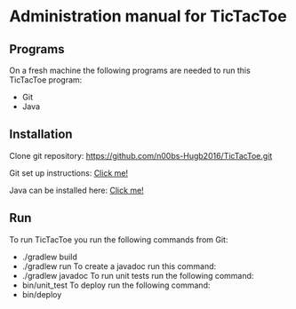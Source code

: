 # Administration manual for TicTacToe

## Programs
On a fresh machine the following programs are needed to run this TicTacToe program:
- Git
- Java

## Installation
Clone git repository: https://github.com/n00bs-Hugb2016/TicTacToe.git


Git set up instructions: [Click me!]( https://help.github.com/articles/set-up-git/)


Java can be installed here: [Click me!]( http://www.oracle.com/technetwork/java/javase/downloads/jdk8-downloads-2133151.html)


## Run
To run TicTacToe you run the following commands from Git:
* ./gradlew build
* ./gradlew run
To create a javadoc run this command:
* ./gradlew javadoc 
To run unit tests run the following command:
* bin/unit_test
To deploy run the following command:
* bin/deploy